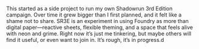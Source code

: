 This started as a side project to run my own Shadowrun 3rd Edition campaign. Over time it grew bigger than I first planned, and it felt like a shame not to share.
SR3E is an experiment in using Foundry as more than digital paper—reactive sheets, flexible theming, and a space that feels alive with neon and grime.
Right now it’s just me tinkering, but maybe others will find it useful, or even want to join in.
It’s rough, it’s in progress.d